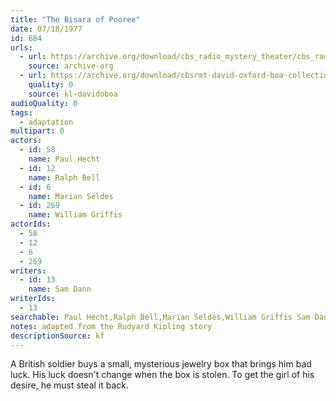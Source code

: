 ```yaml
---
title: "The Bisara of Pooree"
date: 07/18/1977
id: 684
urls: 
  - url: https://archive.org/download/cbs_radio_mystery_theater/cbs_radio_mystery_theater-0651-0700.zip/cbs_radio_mystery_theater-0651-0700%2Fcbsrmt_0684_the_bisara_of_pooree.mp3
    source: archive-org
  - url: https://archive.org/download/cbsrmt-david-oxford-boa-collection/CBSRMT-770718-0684-The-Bisara-of-Pooree-(128-48)_WBBM-JE-{BoA}.mp3
    quality: 0
    source: kl-davidoboa
audioQuality: 0
tags: 
  - adaptation
multipart: 0
actors:  
  - id: 58
    name: Paul Hecht  
  - id: 12
    name: Ralph Bell  
  - id: 6
    name: Marian Seldes  
  - id: 269
    name: William Griffis
actorIds:  
  - 58  
  - 12  
  - 6  
  - 269
writers:  
  - id: 13
    name: Sam Dann
writerIds:  
  - 13
searchable: Paul Hecht,Ralph Bell,Marian Seldes,William Griffis Sam Dann
notes: adapted from the Rudyard Kipling story
descriptionSource: kf
---
```

A British soldier buys a small, mysterious jewelry box that brings him bad luck. His luck doesn't change when the box is stolen. To get the girl of his desire, he must steal it back.